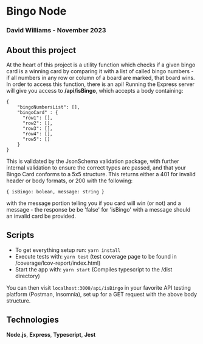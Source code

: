 # Bingo Node

### David Williams - November 2023

## About this project

At the heart of this project is a utility function which checks if a given bingo card is a winning card by comparing it with a list of called bingo numbers - if all numbers in any row or column of a board are marked, that board wins.
In order to access this function, there is an api!
Running the Express server will give you access to **/api/isBingo**, which accepts a body containing:
```
{
    "bingoNumbersList": [],
    "bingoCard" : {
      "row1": [],
      "row2": [],
      "row3": [],
      "row4": [],
      "row5": []
    }
}
```
This is validated by the JsonSchema validation package, with further internal validation to ensure the correct types are passed, and that your Bingo Card conforms to a 5x5 structure.
This returns either a 401 for invalid header or body formats, or 200 with the following:
```
{ isBingo: bolean, message: string }
```
with the message portion telling you if you card will win (or not) and a message - the response be be 'false' for 'isBingo' with a message should an invalid card be provided.

## Scripts

- To get everything setup run: `yarn install`
- Execute tests with: `yarn test` (test coverage page to be found in /coverage/lcov-report/index.html)
- Start the app with: `yarn start` (Compiles typescript to the /dist directory)

You can then visit `localhost:3000/api/isBingo` in your favorite API testing platform (Postman, Insomnia), set up for a GET request with the above body structure.

## Technologies

**Node.js**, **Express**, **Typescript**, **Jest**
